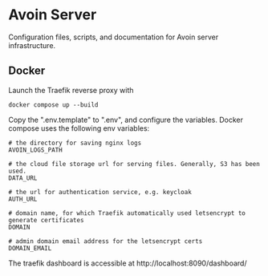 # Avoin Server
Configuration files, scripts, and documentation for Avoin server infrastructure.

## Docker

Launch the Traefik reverse proxy with

    docker compose up --build

Copy the ".env.template" to ".env", and configure the variables. Docker compose uses the following env variables:
    
    # the directory for saving nginx logs
    AVOIN_LOGS_PATH

    # the cloud file storage url for serving files. Generally, S3 has been used.
    DATA_URL

    # the url for authentication service, e.g. keycloak
    AUTH_URL

    # domain name, for which Traefik automatically used letsencrypt to generate certificates
    DOMAIN

    # admin domain email address for the letsencrypt certs
    DOMAIN_EMAIL


The traefik dashboard is accessible at http://localhost:8090/dashboard/ 

